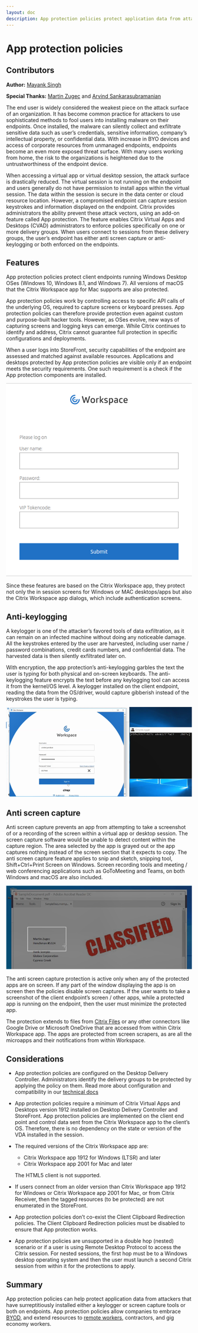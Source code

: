 ```yaml
---
layout: doc
description: App protection policies protect application data from attacks based on keyloggers and/or screen capture tools. Allow companies to embrace BYOD, and extend resources to remote workers, contractors, and gig economy workers.
---
```

# App protection policies

## Contributors

**Author:** [Mayank Singh](https://twitter.com/techmayank)

**Special Thanks:** [Martin Zugec](https://twitter.com/MartinZugec) and [Arvind Sankarasubramanian](https://twitter.com/arvind_sa20)

The end user is widely considered the weakest piece on the attack surface of an organization. It has become common practice for attackers to use sophisticated methods to fool users into installing malware on their endpoints. Once installed, the malware can silently collect and exfiltrate sensitive data such as user’s credentials, sensitive information, company’s intellectual property, or confidential data. With increase in BYO devices and access of corporate resources from unmanaged endpoints, endpoints become an even more exposed threat surface. With many users working from home, the risk to the organizations is heightened due to the untrustworthiness of the endpoint device.

When accessing a virtual app or virtual desktop session, the attack surface is drastically reduced. The virtual session is not running on the endpoint and users generally do not have permission to install apps within the virtual session. The data within the session is secure in the data center or cloud resource location. However, a compromised endpoint can capture session keystrokes and information displayed on the endpoint. Citrix provides administrators the ability prevent these attack vectors, using an add-on feature called App protection. The feature enables Citrix Virtual Apps and Desktops (CVAD) administrators to enforce policies specifically on one or more delivery groups. When users connect to sessions from these delivery groups, the user’s endpoint has either anti screen capture or anti-keylogging or both enforced on the endpoints.

## Features

App protection policies protect client endpoints running Windows Desktop OSes (Windows 10, Windows 8.1, and Windows 7). All versions of macOS that the Citrix Workspace app for Mac supports are also protected.

App protection policies work by controlling access to specific API calls of the underlying OS, required to capture screens or keyboard presses. App protection policies can therefore provide protection even against custom and purpose-built hacker tools. However, as OSes evolve, new ways of capturing screens and logging keys can emerge. While Citrix continues to identify and address, Citrix cannot guarantee full protection in specific configurations and deployments.

When a user logs into StoreFront, security capabilities of the endpoint are assessed and matched against available resources. Applications and desktops protected by App protection policies are visible only if an endpoint meets the security requirements. One such requirement is a check if the App protection components are installed.

[![App_protection_policies_Protect_CWA_dialogs](/en-us/tech-zone/learn/media/tech-briefs_app-protection-policies_3-anti-keylogging-auth-dialog-ss.png)](/en-us/tech-zone/learn/media/tech-briefs_app-protection-policies_3-anti-keylogging-auth-dialog-ss.png)

Since these features are based on the Citrix Workspace app, they protect not only the in session screens for Windows or MAC desktops/apps but also the Citrix Workspace app dialogs, which include authentication screens.

## Anti-keylogging

A keylogger is one of the attacker’s favored tools of data exfiltration, as it can remain on an infected machine without doing any noticeable damage. All the keystrokes entered by the user are harvested, including user name / password combinations, credit cards numbers, and confidential data. The harvested data is then silently exfiltrated later on.

With encryption, the app protection’s anti-keylogging garbles the text the user is typing for both physical and on-screen keyboards. The anti-keylogging feature encrypts the text before any keylogging tool can access it from the kernel/OS level. A keylogger installed on the client endpoint, reading the data from the OS/driver, would capture gibberish instead of the keystrokes the user is typing.

[![App_protection_policies_Anti_Keylogging](/en-us/tech-zone/learn/media/tech-briefs_app-protection-policies_1-anti-keylogging-ss.png)](/en-us/tech-zone/learn/media/tech-briefs_app-protection-policies_1-anti-keylogging-ss.png)

## Anti screen capture

Anti screen capture prevents an app from attempting to take a screenshot of or a recording of the screen within a virtual app or desktop session. The screen capture software would be unable to detect content within the capture region. The area selected by the app is grayed out or the app captures nothing instead of the screen section that it expects to copy. The anti screen capture feature applies to snip and sketch, snipping tool, Shift+Ctrl+Print Screen on Windows. Screen recording tools and meeting / web conferencing applications such as GoToMeeting and Teams, on both Windows and macOS are also included.

[![App_protection_policies_Anti_screen_capture](/en-us/tech-zone/learn/media/tech-briefs_app-protection-policies_2-anti-screen-capture-ss.png)](/en-us/tech-zone/learn/media/tech-briefs_app-protection-policies_2-anti-screen-capture-ss.png)

The anti screen capture protection is active only when any of the protected apps are on screen. If any part of the window displaying the app is on screen then the policies disable screen captures.
If the user wants to take a screenshot of the client endpoint’s screen / other apps, while a protected app is running on the endpoint, then the user must minimize the protected app.

The protection extends to files from [Citrix Files](https://docs.citrix.com/en-us/mobile-productivity-apps/citrix-files.html) or any other connectors like Google Drive or Microsoft OneDrive that are accessed from within Citrix Workspace app. The apps are protected from screen scrapers, as are all the microapps and their notifications from within Workspace.

## Considerations

*  App protection policies are configured on the Desktop Delivery Controller. Administrators identify the delivery groups to be protected by applying the policy on them. Read more about configuration and compatibility in our [technical docs](https://docs.citrix.com/en-us/citrix-virtual-apps-desktops/secure/app-protection.html)

*  App protection policies require a minimum of Citrix Virtual Apps and Desktops version 1912 installed on Desktop Delivery Controller and StoreFront. App protection policies are implemented on the client end point and control data sent from the Citrix Workspace app to the client’s OS. Therefore, there is no dependency on the state or version of the VDA installed in the session.

*  The required versions of the Citrix Workspace app are:
    *  Citrix Workspace app 1912 for Windows (LTSR) and later
    *  Citrix Workspace app 2001 for Mac and later

    The HTML5 client is not supported.

*  If users connect from an older version than Citrix Workspace app 1912 for Windows or Citrix Workspace app 2001 for Mac, or from Citrix Receiver, then the tagged resources (to be protected) are not enumerated in the StoreFront.

*  App protection policies don’t co-exist the Client Clipboard Redirection policies. The Client Clipboard Redirection policies must be disabled to ensure that App protection works.

*  App protection policies are unsupported in a double hop (nested) scenario or if a user is using Remote Desktop Protocol to access the Citrix session. For nested sessions, the first hop must be to a Windows desktop operating system and then the user must launch a second Citrix session from within it for the protections to apply.

## Summary

App protection policies can help protect application data from attackers that have surreptitiously installed either a keylogger or screen capture tools or both on endpoints. App protection policies allow companies to embrace [BYOD](https://www.citrix.com/glossary/byod.html), and extend resources to [remote workers](https://docs.citrix.com/en-us/tech-zone/learn/tech-briefs/business-continuity.html), contractors, and gig economy workers.
